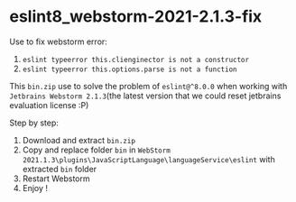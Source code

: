 # eslint8_webstorm-2021-2.1.3-fix

Use to fix webstorm error: 
1. `eslint typeerror this.clienginector is not a constructor`
2. `eslint typeerror this.options.parse is not a function`

This `bin.zip` use to solve the problem of `eslint@^8.0.0` when working with `Jetbrains Webstorm 2.1.3`(the latest version that we could reset jetbrains evaluation license :P)

Step by step:
1. Download and extract `bin.zip`
2. Copy and replace folder `bin` in `WebStorm 2021.1.3\plugins\JavaScriptLanguage\languageService\eslint` with extracted `bin` folder
3. Restart Webstorm
4. Enjoy !
